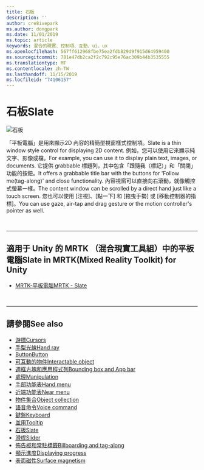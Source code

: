 ```yaml
---
title: 石板
description: ''
author: cre8ivepark
ms.author: dongpark
ms.date: 11/01/2019
ms.topic: article
keywords: 混合的現實、控制項、互動、ui、ux
ms.openlocfilehash: 567ff612968fbe75ea2fdb829d9f915d64959400
ms.sourcegitcommit: 781e47db2ca2f2c792c95e76ac309b44b3535555
ms.translationtype: MT
ms.contentlocale: zh-TW
ms.lasthandoff: 11/15/2019
ms.locfileid: "74106157"
---
```

# <a name="slate"></a><span data-ttu-id="d269c-103">石板</span><span class="sxs-lookup"><span data-stu-id="d269c-103">Slate</span></span>

![石板](images/UX/UX_Hero_Slate.jpg)

<span data-ttu-id="d269c-105">「平板電腦」是用來顯示2D 內容的精簡型視窗樣式控制項。</span><span class="sxs-lookup"><span data-stu-id="d269c-105">Slate is a thin window style control for displaying 2D content.</span></span> <span data-ttu-id="d269c-106">例如，您可以使用它來顯示純文字、影像或檔。</span><span class="sxs-lookup"><span data-stu-id="d269c-106">For example, you can use it to display plain text, images, or documents.</span></span> <span data-ttu-id="d269c-107">它提供 grabbable 標題列，其中包含「跟隨我（標記）」和「關閉」功能的按鈕。</span><span class="sxs-lookup"><span data-stu-id="d269c-107">It offers a grabbable title bar with the buttons for 'Follow me(tag-along)' and close functionality.</span></span> <span data-ttu-id="d269c-108">內容視窗可以直接向右滾動，就像觸控式螢幕一樣。</span><span class="sxs-lookup"><span data-stu-id="d269c-108">The content window can be scrolled by a direct hand just like a touch screen.</span></span> <span data-ttu-id="d269c-109">您也可以使用 [注視]、[點一下] 和 [拖曳手勢] 或 [移動控制器的指標]。</span><span class="sxs-lookup"><span data-stu-id="d269c-109">You can use gaze, air-tap and drag gesture or the motion controller's pointer as well.</span></span>

<br>

---

## <a name="slate-in-mrtkmixed-reality-toolkit-for-unity"></a><span data-ttu-id="d269c-110">適用于 Unity 的 MRTK （混合現實工具組）中的平板電腦</span><span class="sxs-lookup"><span data-stu-id="d269c-110">Slate in MRTK(Mixed Reality Toolkit) for Unity</span></span>

* [<span data-ttu-id="d269c-111">MRTK-平板電腦</span><span class="sxs-lookup"><span data-stu-id="d269c-111">MRTK - Slate</span></span>](https://microsoft.github.io/MixedRealityToolkit-Unity/Documentation/README_Slate.html)

<br>

---

## <a name="see-also"></a><span data-ttu-id="d269c-112">請參閱</span><span class="sxs-lookup"><span data-stu-id="d269c-112">See also</span></span>

* [<span data-ttu-id="d269c-113">游標</span><span class="sxs-lookup"><span data-stu-id="d269c-113">Cursors</span></span>](cursors.md)
* [<span data-ttu-id="d269c-114">手型光線</span><span class="sxs-lookup"><span data-stu-id="d269c-114">Hand ray</span></span>](point-and-commit.md)
* [<span data-ttu-id="d269c-115">Button</span><span class="sxs-lookup"><span data-stu-id="d269c-115">Button</span></span>](button.md)
* [<span data-ttu-id="d269c-116">可互動的物件</span><span class="sxs-lookup"><span data-stu-id="d269c-116">Interactable object</span></span>](interactable-object.md)
* [<span data-ttu-id="d269c-117">週框方塊和應用程式列</span><span class="sxs-lookup"><span data-stu-id="d269c-117">Bounding box and App bar</span></span>](app-bar-and-bounding-box.md)
* [<span data-ttu-id="d269c-118">處理</span><span class="sxs-lookup"><span data-stu-id="d269c-118">Manipulation</span></span>](direct-manipulation.md)
* [<span data-ttu-id="d269c-119">手部功能表</span><span class="sxs-lookup"><span data-stu-id="d269c-119">Hand menu</span></span>](hand-menu.md)
* [<span data-ttu-id="d269c-120">近端功能表</span><span class="sxs-lookup"><span data-stu-id="d269c-120">Near menu</span></span>](near-menu.md)
* [<span data-ttu-id="d269c-121">物件集合</span><span class="sxs-lookup"><span data-stu-id="d269c-121">Object collection</span></span>](object-collection.md)
* [<span data-ttu-id="d269c-122">語音命令</span><span class="sxs-lookup"><span data-stu-id="d269c-122">Voice command</span></span>](voice-input.md)
* [<span data-ttu-id="d269c-123">鍵盤</span><span class="sxs-lookup"><span data-stu-id="d269c-123">Keyboard</span></span>](keyboard.md)
* [<span data-ttu-id="d269c-124">並用</span><span class="sxs-lookup"><span data-stu-id="d269c-124">Tooltip</span></span>](tooltip.md)
* [<span data-ttu-id="d269c-125">石板</span><span class="sxs-lookup"><span data-stu-id="d269c-125">Slate</span></span>](slate.md)
* [<span data-ttu-id="d269c-126">滑桿</span><span class="sxs-lookup"><span data-stu-id="d269c-126">Slider</span></span>](slider.md)
* [<span data-ttu-id="d269c-127">佈告板和常駐標籤</span><span class="sxs-lookup"><span data-stu-id="d269c-127">Billboarding and tag-along</span></span>](billboarding-and-tag-along.md)
* [<span data-ttu-id="d269c-128">顯示進度</span><span class="sxs-lookup"><span data-stu-id="d269c-128">Displaying progress</span></span>](progress.md)
* [<span data-ttu-id="d269c-129">表面磁性</span><span class="sxs-lookup"><span data-stu-id="d269c-129">Surface magnetism</span></span>](surface-magnetism.md)
